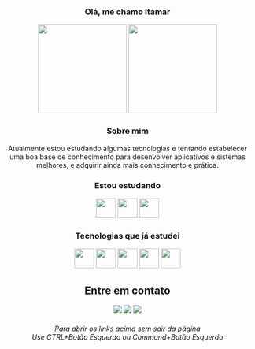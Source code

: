 
<div align="center">
<h3> Olá, me chamo Itamar </h3>
<img height="180em" src="https://github-readme-stats.vercel.app/api?username=itamarprado&theme=monokai&show_icons=true&hide_border=true&count_private=true&locale=pt-br&custom_title=Estatísticas&rank_icon=github" />
<img height="180em" src="https://github-readme-stats.vercel.app/api/top-langs?username=itamarprado&layout=normal&langs_count=8&theme=monokai&locale=pt-br&hide_border=true&hide_progress=false&count_private=true" />

<h3>Sobre mim</h3>
Atualmente estou estudando algumas tecnologias e tentando estabelecer uma boa base de conhecimento para desenvolver aplicativos e sistemas melhores, e adquirir ainda mais conhecimento e prática.

<div>
  <div>
    <h3>Estou estudando</h3>
    <img loading="lazy" src="https://cdn.jsdelivr.net/gh/devicons/devicon@latest/icons/react/react-original.svg" width="40" height="40"/>
    <img loading="lazy" src="https://cdn.jsdelivr.net/gh/devicons/devicon@latest/icons/tailwindcss/tailwindcss-original.svg" width="40" height="40"/>
    <img loading="lazy" src="https://cdn.jsdelivr.net/gh/devicons/devicon@latest/icons/typescript/typescript-original.svg" width="40" height="40"/>
    <h3> Tecnologias que já estudei </h3>
    <img loading="lazy" src="https://cdn.jsdelivr.net/gh/devicons/devicon/icons/html5/html5-original.svg" width="40" height="40"/> 
    <img loading="lazy" src="https://cdn.jsdelivr.net/gh/devicons/devicon/icons/css3/css3-original.svg" width="40" height="40"/>
    <img loading="lazy" src="https://cdn.jsdelivr.net/gh/devicons/devicon/icons/javascript/javascript-original.svg" width="40" height="40"/>
    <img loading="lazy" src="https://cdn.jsdelivr.net/gh/devicons/devicon/icons/bootstrap/bootstrap-original.svg" width="40" height="40"/>
    <img loading="lazy" src="https://cdn.jsdelivr.net/gh/devicons/devicon/icons/python/python-original.svg" width="40" height="40"/>
  </div>
  
  <div align="center">
    <h2>Entre em contato</h2>
    <a href = "https://heyimitamar.netlify.app"><img loading="lazy" src="https://img.shields.io/badge/website-000000?style=for-the-badge&logo=About.me&logoColor=white&target=blank"></a>
    <a href = "mailto:itamar.tec01@hotmail.com"><img loading="lazy" src="https://img.shields.io/badge/Microsoft_Outlook-0078D4?style=for-the-badge&logo=microsoft-outlook&logoColor=white&target=blank"></a>
    <a href="https://www.linkedin.com/in/itamarprado"><img loading="lazy" src="https://img.shields.io/badge/-LinkedIn-%230077B5?style=for-the-badge&logo=linkedin&logoColor=white&target=blank"></a>   
  </div>
  <h6>Para abrir os links acima sem sair da página <br> Use CTRL+Botão Esquerdo ou Command+Botão Esquerdo</h6>
</div> 
  
</div>






